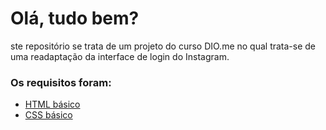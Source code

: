 # Olá, tudo bem? 

ste repositório se trata de um projeto do curso DIO.me no qual trata-se de uma readaptação da interface de login do Instagram.

### Os requisitos foram:

* [HTML básico](https://www.w3schools.com/html/)
* [CSS básico](https://developer.mozilla.org/pt-BR/docs/Web/CSS)
